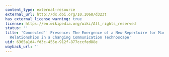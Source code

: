 ```yaml
---
content_type: external-resource
external_url: http://dx.doi.org/10.1068/d323t
has_external_license_warning: true
license: https://en.wikipedia.org/wiki/All_rights_reserved
status: ''
title: 'Connected'' Presence: The Emergence of a New Repertoire for Managing Social
  Relationships in a Changing Communication Technoscape'
uid: 6365a1d4-fd3c-455e-912f-877cccfed88e
wayback_url: ''
---
```

